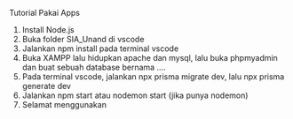 Tutorial Pakai Apps
1. Install Node.js
2. Buka folder SIA_Unand di vscode
3. Jalankan npm install pada terminal vscode
4. Buka XAMPP lalu hidupkan apache dan mysql, lalu buka phpmyadmin dan buat sebuah database bernama ....
5. Pada terminal vscode, jalankan npx prisma migrate dev, lalu npx prisma generate dev
6. Jalankan npm start atau nodemon start (jika punya nodemon)
7. Selamat menggunakan
